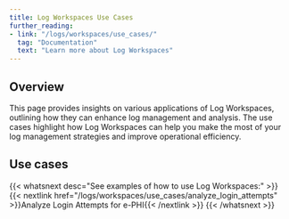 ```yaml
---
title: Log Workspaces Use Cases
further_reading:
- link: "/logs/workspaces/use_cases/"
  tag: "Documentation"
  text: "Learn more about Log Workspaces"
---
```


## Overview

This page provides insights on various applications of Log Workspaces, outlining how they can enhance log management and analysis. The use cases highlight how Log Workspaces can help you make the most of your log management strategies and improve operational efficiency.

## Use cases

{{< whatsnext desc="See examples of how to use Log Workspaces:" >}}
    {{< nextlink href="/logs/workspaces/use_cases/analyze_login_attempts" >}}Analyze Login Attempts for e-PHI{{< /nextlink >}}
{{< /whatsnext >}}